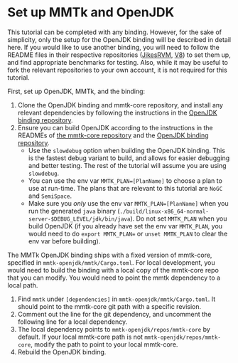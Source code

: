 # Set up MMTk and OpenJDK

This tutorial can be completed with any binding. However, for the sake of 
simplicity, only the setup for the OpenJDK binding will be described in detail 
here. If you would like to use another binding, you will need to follow the 
README files in their respective repositories 
([JikesRVM](https://github.com/mmtk/mmtk-jikesrvm), 
[V8](https://github.com/mmtk/mmtk-v8))
 to set them up, and find appropriate benchmarks for testing. 
 Also, while it may be useful to fork the relevant repositories to your own 
 account, it is not required for this tutorial.

First, set up OpenJDK, MMTk, and the binding:
1. Clone the OpenJDK binding and mmtk-core repository, and install any relevant
dependencies by following the instructions in the
[OpenJDK binding repository](https://github.com/mmtk/mmtk-openjdk/blob/master/README.md).
2. Ensure you can build OpenJDK according to the instructions in the READMEs of 
[the mmtk-core repository](https://github.com/mmtk/mmtk-core/blob/master/README.md) and the 
[OpenJDK binding repository](https://github.com/mmtk/mmtk-openjdk/blob/master/README.md).
   * Use the `slowdebug` option when building the OpenJDK binding. This is the 
   fastest debug variant to build, and allows for easier debugging and better 
   testing. The rest of the tutorial will assume you are using `slowdebug`.
   * You can use the env var `MMTK_PLAN=[PlanName]` to choose a plan to use at run-time.
   The plans that are relevant to this tutorial are `NoGC` and `SemiSpace`.
   * Make sure you *only* use the env var `MMTK_PLAN=[PlanName]` when you run the generated `java` binary
   (`./build/linux-x86_64-normal-server-$DEBUG_LEVEL/jdk/bin/java`). Do not set `MMTK_PLAN`
   when you build OpenJDK (if you already have set the env var `MMTK_PLAN`, you would need to do
   `export MMTK_PLAN=` or `unset MMTK_PLAN` to clear the env var before building).

The MMTk OpenJDK binding ships with a fixed version of mmtk-core, specified in `mmtk-openjdk/mmtk/Cargo.toml`.
For local development, you would need to build the binding with a local copy of the mmtk-core repo that you
can modify. You would need to point the mmtk dependency to a local path.
1. Find `mmtk` under `[dependencies]` in `mmtk-openjdk/mmtk/Cargo.toml`. It should point
to the mmtk-core git path with a specific revision.
2. Comment out the line for the git dependency, and uncomment the following line for a local dependency.
3. The local dependency points to `mmtk-openjdk/repos/mmtk-core` by default. If your local mmtk-core path is
not `mmtk-openjdk/repos/mmtk-core`, modify the path to point to your local mmtk-core.
4. Rebuild the OpenJDK binding.